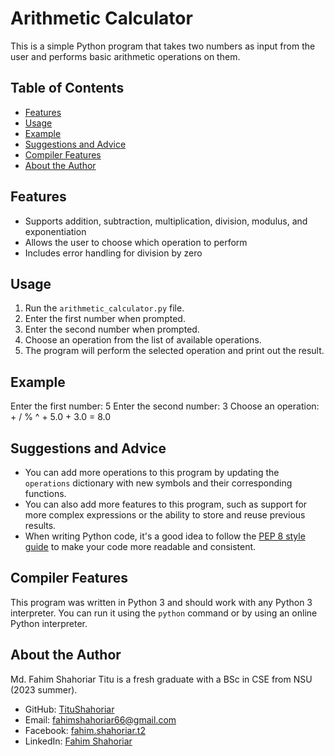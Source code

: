 # Arithmetic Calculator

This is a simple Python program that takes two numbers as input from the user and performs basic arithmetic operations on them.

## Table of Contents

- [Features](#features)
- [Usage](#usage)
- [Example](#example)
- [Suggestions and Advice](#suggestions-and-advice)
- [Compiler Features](#compiler-features)
- [About the Author](#about-the-author)

## Features

- Supports addition, subtraction, multiplication, division, modulus, and exponentiation
- Allows the user to choose which operation to perform
- Includes error handling for division by zero

## Usage

1. Run the `arithmetic_calculator.py` file.
2. Enter the first number when prompted.
3. Enter the second number when prompted.
4. Choose an operation from the list of available operations.
5. The program will perform the selected operation and print out the result.

## Example

Enter the first number: 5 Enter the second number: 3 Choose an operation: +
/ % ^ + 5.0 + 3.0 = 8.0


## Suggestions and Advice

- You can add more operations to this program by updating the `operations` dictionary with new symbols and their corresponding functions.
- You can also add more features to this program, such as support for more complex expressions or the ability to store and reuse previous results.
- When writing Python code, it's a good idea to follow the [PEP 8 style guide](https://www.python.org/dev/peps/pep-0008/) to make your code more readable and consistent.

## Compiler Features

This program was written in Python 3 and should work with any Python 3 interpreter. You can run it using the `python` command or by using an online Python interpreter.

## About the Author

Md. Fahim Shahoriar Titu is a fresh graduate with a BSc in CSE from NSU (2023 summer).

- GitHub: [TituShahoriar](https://github.com/TituShahoriar)
- Email: fahimshahoriar66@gmail.com
- Facebook: [fahim.shahoriar.t2](https://www.facebook.com/fahim.shahoriar.t2)
- LinkedIn: [Fahim Shahoriar](https://www.linkedin.com/in/fahim-shahoriar/)
